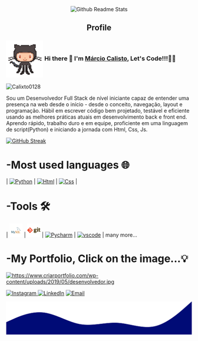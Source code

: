 <p align="center">
 <img width="100px" src="https://res.cloudinary.com/anuraghazra/image/upload/v1594908242/logo_ccswme.svg" align="center" alt="Github Readme Stats" />
 <h2 align="center">Profile</h2>
</p>

### <img align='center' src="https://raw.githubusercontent.com/iCharlesZ/FigureBed/master/img/octocat.gif" width="100"> Hi there 👋 I'm [Márcio Calisto](https://www.instagram.com/techcalixto/), Let's Code!!!🐱‍👤
<img src="https://komarev.com/ghpvc/?username=Calixto0128" alt="Calixto0128" />

<div>
<p>
Sou um Desenvolvedor Full Stack de nível iniciante capaz de entender uma presença na web desde o início - desde o conceito, navegação, layout e programação. Hábil em escrever código bem projetado, testável e eficiente usando as melhores práticas atuais em desenvolvimento back e front end. Aprendo rápido, trabalho duro e em equipe, proficiente em uma linguagem de script(Python) e iniciando a jornada com Html, Css, Js.
</p>
</div>



<!-- <img align='center' src="https://raw.githubusercontent.com/iCharlesZ/FigureBed/master/img/octocat.gif" width="100"> -->

[![GitHub Streak](https://github-readme-streak-stats.herokuapp.com/?user=Calixto0128)](https://git.io/streak-stats)


<!-- <a href="https://github.com/Calixto0128">
  <img src="https://img.shields.io/github/followers?Calixto0128">
</a>
<a href="https://github.com/Calixto0128">
   <img src="https://komarev.com/ghpvc/?username=Calixto0128">
</a> -->

# -Most used languages 🌐

| [<img src="https://store-images.s-microsoft.com/image/apps.37972.13510798882847238.aaaa73f1-0fc5-480b-8619-538d563b087a.494567bd-9177-4350-b15c-f9b823cb508c?mode=scale&q=90&h=300&w=300" alt="Python" width="36">](https://www.python.org/) |  [<img src="https://cdn-icons-png.flaticon.com/512/732/732212.png" alt="Html" width="36">](https://www.w3schools.com/html/default.asp) |  [<img src="https://cdn-icons-png.flaticon.com/512/732/732190.png" alt="Css" width="36">](https://www.w3schools.com/css/default.asp) | 


# -Tools 🛠️

| [<img src="https://raw.githubusercontent.com/github/explore/80688e429a7d4ef2fca1e82350fe8e3517d3494d/topics/mysql/mysql.png" alt="mysql" width="36">](https://www.mysql.com/) | [<img src="https://raw.githubusercontent.com/github/explore/80688e429a7d4ef2fca1e82350fe8e3517d3494d/topics/git/git.png" alt="Git" width="36">](https://git-scm.com/) |  [<img src="https://upload.wikimedia.org/wikipedia/commons/thumb/1/1d/PyCharm_Icon.svg/2048px-PyCharm_Icon.svg.png" alt="Pycharm" width="36">](https://www.jetbrains.com/pt-br/pycharm/) | [<img src="https://upload.wikimedia.org/wikipedia/commons/thumb/2/2d/Visual_Studio_Code_1.18_icon.svg/1200px-Visual_Studio_Code_1.18_icon.svg.png" alt="vscode" width="36">](https://code.visualstudio.com/) | many more... 



# -My Portfolio, Click on the image...💡


<a href="https://www.instagram.com/p/Cf6b0BoFoou/" target="_black"><img alt="https://www.criarportfolio.com/wp-content/uploads/2019/05/desenvolvedor.jpg" src="https://www.criarportfolio.com/wp-content/uploads/2019/05/desenvolvedor.jpg" width="500">


<a href="https://www.instagram.com/techcalixto/" target="_black"><img alt="Instagram" src="https://img.shields.io/badge/Instagram-@CalixtoTech-blue?style=flat&logo=instagram">
<a href="https://www.linkedin.com/in/m%C3%A1rcio-calisto-9a2071207/" target="_blank"><img alt="LinkedIn" src="https://img.shields.io/badge/LinkedIn-@MárcioCalisto-blue?style=flat&logo=linkedin"></a>
<a href="mailto:calistomarcio6@gmail.com"><img alt="Email" src="https://img.shields.io/badge/Email-calistomarcio6@gmail.com-blue?style=flat&logo=gmail"></a>


![bottom.png](https://raw.githubusercontent.com/iCharlesZ/FigureBed/master/img/readme-bottom.png)

